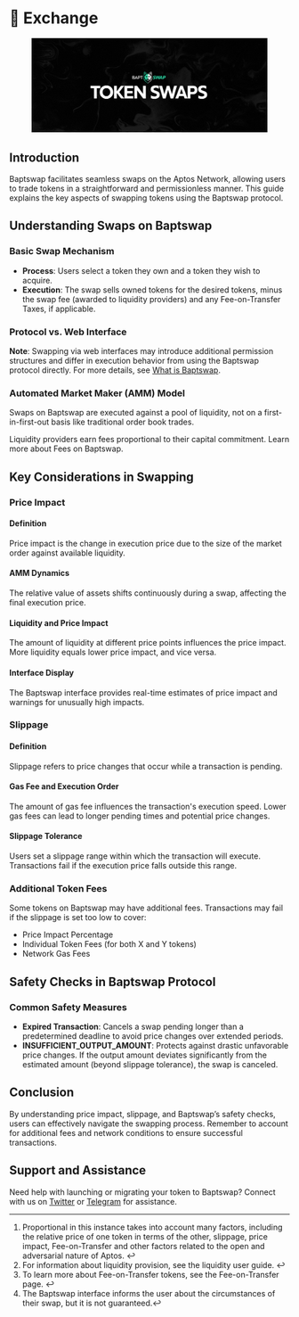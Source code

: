 # 🔄 Exchange

<figure><img src="../../../.gitbook/assets/TokenSwaps.png" alt=""><figcaption></figcaption></figure>

## Introduction

Baptswap facilitates seamless swaps on the Aptos Network, allowing users to trade tokens in a straightforward and permissionless manner. This guide explains the key aspects of swapping tokens using the Baptswap protocol.

## Understanding Swaps on Baptswap

### Basic Swap Mechanism

* **Process**: Users select a token they own and a token they wish to acquire.
* **Execution**: The swap sells owned tokens for the desired tokens, minus the swap fee (awarded to liquidity providers) and any Fee-on-Transfer Taxes, if applicable.

### Protocol vs. Web Interface

**Note**: Swapping via web interfaces may introduce additional permission structures and differ in execution behavior from using the Baptswap protocol directly. For more details, see [What is Baptswap](../../../).

### Automated Market Maker (AMM) Model

Swaps on Baptswap are executed against a pool of liquidity, not on a first-in-first-out basis like traditional order book trades.

Liquidity providers earn fees proportional to their capital commitment. Learn more about Fees on Baptswap.

## Key Considerations in Swapping

### Price Impact

#### **Definition**

Price impact is the change in execution price due to the size of the market order against available liquidity.

#### **AMM Dynamics**

The relative value of assets shifts continuously during a swap, affecting the final execution price.

#### **Liquidity and Price Impact**

The amount of liquidity at different price points influences the price impact. More liquidity equals lower price impact, and vice versa.

#### **Interface Display**

The Baptswap interface provides real-time estimates of price impact and warnings for unusually high impacts.

### Slippage

#### **Definition**

Slippage refers to price changes that occur while a transaction is pending.

#### **Gas Fee and Execution Order**

The amount of gas fee influences the transaction's execution speed. Lower gas fees can lead to longer pending times and potential price changes.

#### **Slippage Tolerance**

Users set a slippage range within which the transaction will execute. Transactions fail if the execution price falls outside this range.

### Additional Token Fees

Some tokens on Baptswap may have additional fees. Transactions may fail if the slippage is set too low to cover:

* Price Impact Percentage
* Individual Token Fees (for both X and Y tokens)
* Network Gas Fees

## Safety Checks in Baptswap Protocol

### Common Safety Measures

* **Expired Transaction**: Cancels a swap pending longer than a predetermined deadline to avoid price changes over extended periods.
* **INSUFFICIENT\_OUTPUT\_AMOUNT**: Protects against drastic unfavorable price changes. If the output amount deviates significantly from the estimated amount (beyond slippage tolerance), the swap is canceled.

## Conclusion

By understanding price impact, slippage, and Baptswap’s safety checks, users can effectively navigate the swapping process. Remember to account for additional fees and network conditions to ensure successful transactions.

## Support and Assistance

Need help with launching or migrating your token to Baptswap? Connect with us on [Twitter](https://x.com/Baptswap) or [Telegram](https://t.me/baptlabs) for assistance.

***

1. Proportional in this instance takes into account many factors, including the relative price of one token in terms of the other, slippage, price impact, Fee-on-Transfer and other factors related to the open and adversarial nature of Aptos. ↩
2. For information about liquidity provision, see the liquidity user guide. ↩
3. To learn more about Fee-on-Transfer tokens, see the Fee-on-Transfer page. ↩
4. The Baptswap interface informs the user about the circumstances of their swap, but it is not guaranteed.↩

